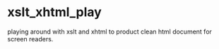 # xslt_xhtml_play
playing around with xslt and xhtml to product clean html document for screen readers.
